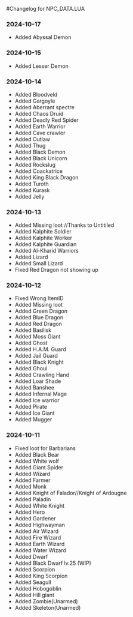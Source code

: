 #Changelog for NPC_DATA.LUA

### 2024-10-17
- Added Abyssal Demon

### 2024-10-15
- Added Lesser Demon

### 2024-10-14
- Added Bloodveld
- Added Gargoyle
- Added Aberrant spectre
- Added Chaos Druid
- Added Deadly Red Spider
- Added Earth Warrior
- Added Cave crawler
- Added Outlaw
- Added Thug
- Added Black Demon
- Added Black Unicorn
- Added Rockslug
- Added Coackatrice
- Added King Black Dragon
- Added Turoth
- Added Kurask
- Added Jelly

### 2024-10-13
- Added Missing loot //Thanks to Untitiled
- Added Kalphite Soldier
- Added Kalphite Worker
- Added Kalphite Guardian
- Added Al-Kharid Warriors
- Added Lizard
- Added Small Lizard
- Fixed Red Dragon not showing up

### 2024-10-12
- Fixed Wrong ItemID
- Added Missing loot
- Added Green Dragon
- Added Blue Dragon
- Added Red Dragon
- Added Basilisk
- Added Moss Giant
- Added Ghost
- Added H.A.M. Guard
- Added Jail Guard
- Added Black Knight
- Added Ghoul
- Added Crawling Hand
- Added Loar Shade
- Added Banshee
- Added Infernal Mage
- Added Ice warrior
- Added Pirate
- Added Ice Giant
- Added Mugger

### 2024-10-11
- Fixed loot for Barbarians
- Added Black Bear
- Added White wolf
- Added Giant Spider
- Added Wizard
- Added Farmer
- Added Monk
- Added Knight of Falador//Knight of Ardougne
- Added Paladin
- Added White Knight
- Added Hero
- Added Gardener
- Added Highwayman
- Added Air Wizard
- Added Fire Wizard
- Added Earth Wizard
- Added Water Wizard
- Added Dwarf
- Added Black Dwarf lv.25 (WIP)
- Added Scorpion
- Added King Scorpion
- Added Seagull
- Added Hobogoblin
- Added Hill giant
- Added Zombie(Unarmed)
- Added Skeleton(Unarmed)